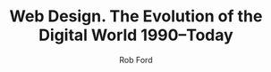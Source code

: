 ---
title: Web Design. The Evolution of the Digital World 1990–Today
slug: web-design-the-evolution-of-the-digital-world
author: Rob Ford
cover: web_design_the_evolution_of_the_digital_era_mi_int_3d_04690_1910241815_id_1260884.jpg
summary: Depuis ses débuts en 1990, Internet a produit plus d’un milliard de pages,
  qui n’ont pas toujours ressemblé à des interfaces impeccables. Au fil de ce panorama
  visuel et historique, retrouvez la trace des tout premiers exemples de ce qui est
  aujourd’hui acquis, du premier site à utiliser le son ambiophonique à la première
  fonction “télécharge ta face” en passant par l’ancêtre de YouTube. Accompagné de
  fiches informatives par année, de connaissances agrégées par Google et de commentaires
  des créateurs de ces sites.
site: https://www.taschen.com/pages/fr/catalogue/graphic_design/all/04690/facts.web_design_the_evolution_of_the_digital_world_1990today.htm
importance: Culture générale du web, webdesign & design d'interface (UI)
mandatory: false
isbn: 978-3-8365-7267-5
paths:
- "/competences/exprimer"
- "/parcours/creation-numerique"
- "/ateliers/design-interactif-et-integration"
---